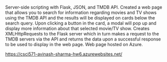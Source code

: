 Server-side scripting with Flask, JSON, and TMDB API. Created a web page that allows you to search for information regarding movies and TV shows using the TMDB API and the results will be displayed on cards below the search query. Upon clicking a button in the card, a modal will pop up and display more information about that selected movie/TV show. Creates XMLHttpRequests to the Flask server which in turn makes a request to the TMDB servers via the API and returns the data upon a successful response to be used to display in the web page. Web page hosted on Azure.

https://csci571-avinash-sharma-hw6.azurewebsites.net/
